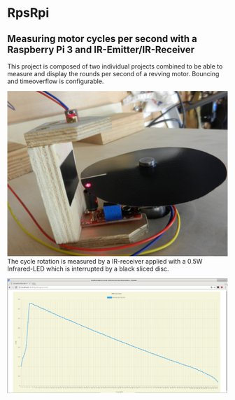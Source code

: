 # RpsRpi
## Measuring motor cycles per second with a Raspberry Pi 3 and IR-Emitter/IR-Receiver
This project is composed of two individual projects combined to be able to measure and display the rounds per second of a revving motor. Bouncing and timeoverflow is configurable.

![IR Receiver|512x397,20%](images/ir_measurement.jpg)
The cycle rotation is measured by a IR-receiver applied with a 0.5W Infrared-LED which is interrupted by a black sliced disc.

![Rounds per Second](images/rps_diagram.png)

